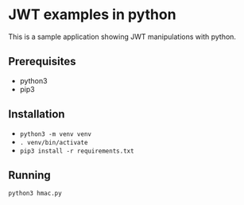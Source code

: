 # JWT examples in python

This is a sample application showing JWT manipulations with python.

## Prerequisites

* python3
* pip3

## Installation

* `python3 -m venv venv`
* `. venv/bin/activate`
* `pip3 install -r requirements.txt`

## Running

`python3 hmac.py`

